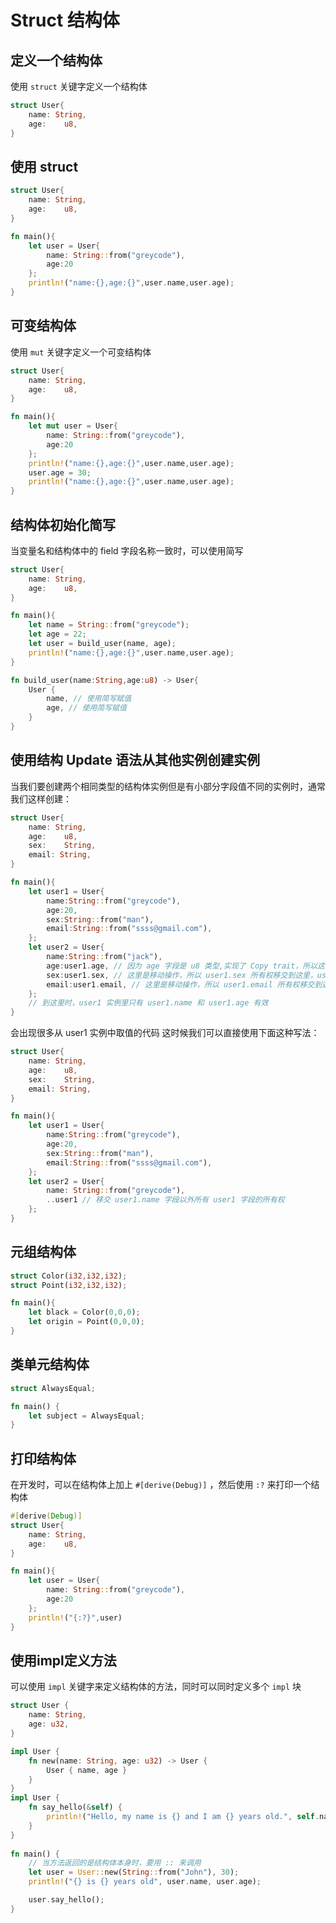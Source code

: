 # Struct 结构体

## 定义一个结构体
使用 `struct` 关键字定义一个结构体
```rust
struct User{
    name: String,
    age:    u8,
}
```

## 使用 struct
```rust
struct User{
    name: String,
    age:    u8,
}

fn main(){
    let user = User{
        name: String::from("greycode"),
        age:20
    };
    println!("name:{},age:{}",user.name,user.age);
}
```
## 可变结构体
使用 `mut` 关键字定义一个可变结构体
```rust
struct User{
    name: String,
    age:    u8,
}

fn main(){
    let mut user = User{
        name: String::from("greycode"),
        age:20
    };
    println!("name:{},age:{}",user.name,user.age);
    user.age = 30;
    println!("name:{},age:{}",user.name,user.age);
}
```
## 结构体初始化简写
当变量名和结构体中的 field 字段名称一致时，可以使用简写
```rust
struct User{
    name: String,
    age:    u8,
}

fn main(){
    let name = String::from("greycode");
    let age = 22;
    let user = build_user(name, age);
    println!("name:{},age:{}",user.name,user.age);
}

fn build_user(name:String,age:u8) -> User{
    User {
        name, // 使用简写赋值
        age, // 使用简写赋值
    }
}
```
## 使用结构 Update 语法从其他实例创建实例
当我们要创建两个相同类型的结构体实例但是有小部分字段值不同的实例时，通常我们这样创建：
```rust
struct User{
    name: String,
    age:    u8,
    sex:    String,
    email: String,
}

fn main(){
    let user1 = User{
        name:String::from("greycode"),
        age:20,
        sex:String::from("man"),
        email:String::from("ssss@gmail.com"),
    };
    let user2 = User{
        name:String::from("jack"),
        age:user1.age, // 因为 age 字段是 u8 类型,实现了 Copy trait，所以这里是复制操作，user1.age 还可以访问
        sex:user1.sex, // 这里是移动操作，所以 user1.sex 所有权移交到这里，user.sex 失效
        email:user1.email, // 这里是移动操作，所以 user1.email 所有权移交到这里，user.email 失效
    };
    // 到这里时，user1 实例里只有 user1.name 和 user1.age 有效
}
```
会出现很多从 user1 实例中取值的代码
这时候我们可以直接使用下面这种写法：
```rust
struct User{
    name: String,
    age:    u8,
    sex:    String,
    email: String,
}

fn main(){
    let user1 = User{
        name:String::from("greycode"),
        age:20,
        sex:String::from("man"),
        email:String::from("ssss@gmail.com"),
    };
    let user2 = User{
        name: String::from("greycode"),
        ..user1 // 移交 user1.name 字段以外所有 user1 字段的所有权
    };
}
```

## 元组结构体
```rust
struct Color(i32,i32,i32);
struct Point(i32,i32,i32);

fn main(){
    let black = Color(0,0,0);
    let origin = Point(0,0,0);
}
```

## 类单元结构体
```rust
struct AlwaysEqual;

fn main() {
    let subject = AlwaysEqual;
}

```
## 打印结构体
在开发时，可以在结构体上加上 `#[derive(Debug)]` ，然后使用 `:?` 来打印一个结构体
```rust
#[derive(Debug)]
struct User{
    name: String,
    age:    u8,
}

fn main(){
    let user = User{
        name: String::from("greycode"),
        age:20
    };
    println!("{:?}",user)
}
```

## 使用impl定义方法
可以使用 `impl` 关键字来定义结构体的方法，同时可以同时定义多个 `impl` 块
```rust
struct User {
    name: String,
    age: u32,
}

impl User {
    fn new(name: String, age: u32) -> User {
        User { name, age }
    }
}
impl User {
    fn say_hello(&self) {
        println!("Hello, my name is {} and I am {} years old.", self.name, self.age);
    }
}
    
fn main() {
    // 当方法返回的是结构体本身时，要用 :: 来调用
    let user = User::new(String::from("John"), 30);
    println!("{} is {} years old", user.name, user.age);

    user.say_hello();
}
```

